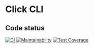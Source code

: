 # Click CLI

## Code status

[![CI](https://github.com/ahmed-gharib89/click-cli/actions/workflows/ci.yml/badge.svg)](https://github.com/ahmed-gharib89/click-cli/actions/workflows/ci.yml)
[![Maintainability](https://api.codeclimate.com/v1/badges/0378dbbc32f3bd2d464f/maintainability)](https://codeclimate.com/github/ahmed-gharib89/click-cli/maintainability)
[![Test Coverage](https://api.codeclimate.com/v1/badges/0378dbbc32f3bd2d464f/test_coverage)](https://codeclimate.com/github/ahmed-gharib89/click-cli/test_coverage)
